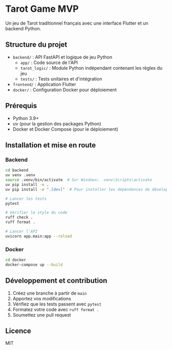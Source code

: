 # Tarot Game MVP

Un jeu de Tarot traditionnel français avec une interface Flutter et un backend Python.

## Structure du projet

- `backend/` : API FastAPI et logique de jeu Python
  - `app/` : Code source de l'API
  - `tarot_logic/` : Module Python indépendant contenant les règles du jeu
  - `tests/` : Tests unitaires et d'intégration
- `frontend/` : Application Flutter
- `docker/` : Configuration Docker pour déploiement

## Prérequis

- Python 3.9+
- uv (pour la gestion des packages Python)
- Docker et Docker Compose (pour le déploiement)

## Installation et mise en route

### Backend

```bash
cd backend
uv venv .venv
source .venv/bin/activate  # Sur Windows: .venv\Scripts\activate
uv pip install -e .
uv pip install -e ".[dev]"  # Pour installer les dépendances de développement

# Lancer les tests
pytest

# Vérifier le style du code
ruff check .
ruff format .

# Lancer l'API
uvicorn app.main:app --reload
```

### Docker

```bash
cd docker
docker-compose up --build
```

## Développement et contribution

1. Créez une branche à partir de `main`
2. Apportez vos modifications
3. Vérifiez que les tests passent avec `pytest`
4. Formatez votre code avec `ruff format .`
5. Soumettez une pull request

## Licence

MIT
